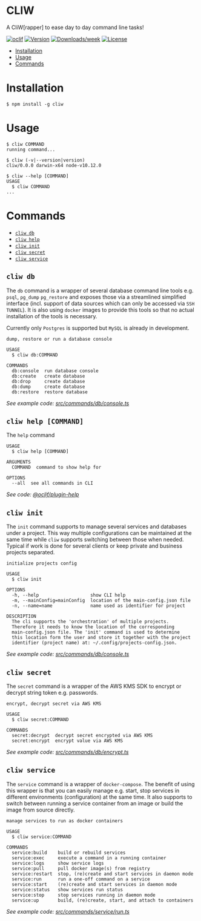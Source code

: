 CLIW
============

A CliW[rapper] to ease day to day command line tasks!

[![oclif](https://img.shields.io/badge/cli-oclif-brightgreen.svg)](https://oclif.io)
[![Version](https://img.shields.io/npm/v/orchestrator.svg)](https://npmjs.org/package/cliw)
[![Downloads/week](https://img.shields.io/npm/dw/orchestrator.svg)](https://npmjs.org/package/cliw)
[![License](https://img.shields.io/npm/l/orchestrator.svg)](https://github.com/kgalli/cliw/blob/master/package.json)

<!-- toc -->
* [Installation](#install)
* [Usage](#usage)
* [Commands](#commands)
<!-- tocstop -->
# Installation
<!-- install -->
```sh-session
$ npm install -g cliw
```

# Usage
<!-- usage -->
```sh-session
$ cliw COMMAND
running command...

$ cliw (-v|--version|version)
cliw/0.0.0 darwin-x64 node-v10.12.0

$ cliw --help [COMMAND]
USAGE
  $ cliw COMMAND
...
```
<!-- usagestop -->
# Commands
<!-- commands -->
* [`cliw db`](#cliw-db)
* [`cliw help`](#cliw-help-command)
* [`cliw init`](#cliw-init)
* [`cliw secret`](#cliw-secret)
* [`cliw service`](#cliw-service)

## `cliw db`

The `db` command is a wrapper of several database command line tools e.g. `psql`, `pg_dump`
`pg_restore` and exposes those via a streamlined simplified interface (incl. support of
data sources which can only be accessed via `SSH TUNNEL`). It is also using
`docker` images to provide this tools so that no actual installation of the tools is necessary.

Currently only `Postgres` is supported but `MySQL` is already in development.

```
dump, restore or run a database console

USAGE
  $ cliw db:COMMAND

COMMANDS
  db:console  run database console
  db:create   create database
  db:drop     create database
  db:dump     create database
  db:restore  restore database
```

_See example code: [src/commands/db/console.ts](https://github.com/kgalli/orchestrator/blob/v0.0.0/src/commands/db/console.ts)_

## `cliw help [COMMAND]`

The `help` command 

```
USAGE
  $ cliw help [COMMAND]

ARGUMENTS
  COMMAND  command to show help for

OPTIONS
  --all  see all commands in CLI
```

_See code: [@oclif/plugin-help](https://github.com/oclif/plugin-help/blob/v2.1.4/src/commands/help.ts)_

## `cliw init`

The `init` command supports to manage several services and databases under a project. This way
multiple configurations can be maintained at the same time while `cliw` supports switching
between those when needed. Typical if work is done for several clients or keep private and
business projects separated.

```
initialize projects config

USAGE
  $ cliw init

OPTIONS
  -h, --help                   show CLI help
  -m, --mainConfig=mainConfig  location of the main-config.json file
  -n, --name=name              name used as identifier for project

DESCRIPTION
  The cli supports the 'orchestration' of multiple projects.
  Therefore it needs to know the location of the corresponding
  main-config.json file. The 'init' command is used to determine
  this location form the user and store it together with the project
  identifier (project name) at: ~/.config/projects-config.json.
```

_See example code: [src/commands/db/console.ts](https://github.com/kgalli/orchestrator/blob/v0.0.0/src/commands/db/console.ts)_

## `cliw secret`

The `secret` command is a wrapper of the AWS KMS SDK to encrypt or decrypt string
token e.g. passwords.

```
encrypt, decrypt secret via AWS KMS

USAGE
  $ cliw secret:COMMAND

COMMANDS
  secret:decrypt  decrypt secret encrypted via AWS KMS
  secret:encrypt  encrypt value via AWS KMS
```

_See example code: [src/commands/db/encrypt.ts](https://github.com/kgalli/orchestrator/blob/v0.0.0/src/commands/db/encrypt.ts)_

## `cliw service`

The `service` command is a wrapper of `docker-compose`. The benefit of using this wrapper
is that you can easily manage e.g. start, stop services in different environments (configuration)
at the same time. It also supports to switch between running a service container from an image
or build the image from source directly.

```
manage services to run as docker containers

USAGE
  $ cliw service:COMMAND

COMMANDS
  service:build    build or rebuild services
  service:exec     execute a command in a running container
  service:logs     show service logs
  service:pull     pull docker image(s) from registry
  service:restart  stop, (re)create and start services in daemon mode
  service:run      run a one-off command on a service
  service:start    (re)create and start services in daemon mode
  service:status   show services run status
  service:stop     stop services running in daemon mode
  service:up       build, (re)create, start, and attach to containers
```

_See example code: [src/commands/service/run.ts](https://github.com/kgalli/orchestrator/blob/v0.0.0/src/commands/service/run.ts)_

<!-- commandsstop -->
